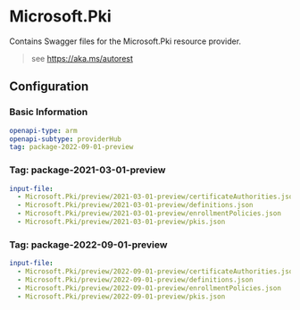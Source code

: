 # Microsoft.Pki

Contains Swagger files for the Microsoft.Pki resource provider.

> see https://aka.ms/autorest

## Configuration

### Basic Information

```yaml
openapi-type: arm
openapi-subtype: providerHub
tag: package-2022-09-01-preview
```

### Tag: package-2021-03-01-preview

```yaml $(tag) == 'package-2021-03-01-preview'
input-file:
  - Microsoft.Pki/preview/2021-03-01-preview/certificateAuthorities.json
  - Microsoft.Pki/preview/2021-03-01-preview/definitions.json
  - Microsoft.Pki/preview/2021-03-01-preview/enrollmentPolicies.json
  - Microsoft.Pki/preview/2021-03-01-preview/pkis.json
```
### Tag: package-2022-09-01-preview

```yaml $(tag) == 'package-2022-09-01-preview'
input-file:
  - Microsoft.Pki/preview/2022-09-01-preview/certificateAuthorities.json
  - Microsoft.Pki/preview/2022-09-01-preview/definitions.json
  - Microsoft.Pki/preview/2022-09-01-preview/enrollmentPolicies.json
  - Microsoft.Pki/preview/2022-09-01-preview/pkis.json
```
